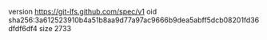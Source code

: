 version https://git-lfs.github.com/spec/v1
oid sha256:3a612523910b4a51b8aa9d77a97ac9666b9dea5abff5dcb08201fd36dfdf6df4
size 2733
